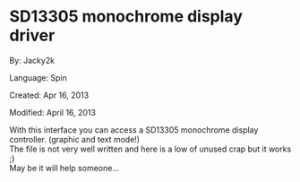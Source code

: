 # SD13305 monochrome display driver

By: Jacky2k

Language: Spin

Created: Apr 16, 2013

Modified: April 16, 2013

With this interface you can access a SD13305 monochrome display controller. (graphic and text mode!)  
The file is not very well written and here is a low of unused crap but it works ;)  
May be it will help someone...
